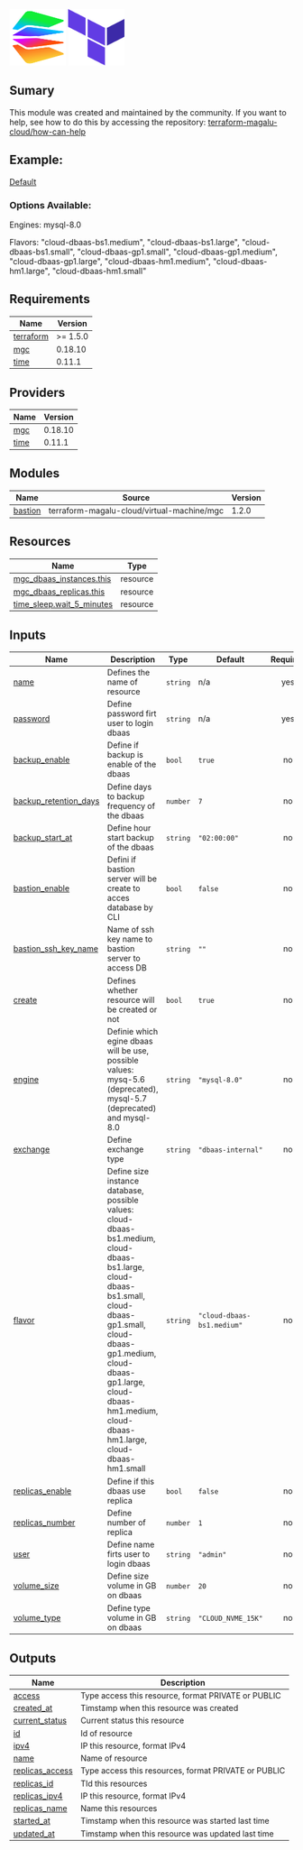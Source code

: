 <img title="a title" alt="Logo da magalu cloud" src="https://github.com/terraform-magalu-cloud/.github/blob/61d26ff88c3d74c97d46c0957afd36894b8bbed1/profile/img/magalu.png" width="100" height="100">  <img title="a title" alt="Logo do terraform" src="https://github.com/terraform-magalu-cloud/.github/blob/61d26ff88c3d74c97d46c0957afd36894b8bbed1/profile/img/terraform.png" width="100" height="100">

## Sumary
This module was created and maintained by the community. If you want to help, see how to do this by accessing the repository:
[terraform-magalu-cloud/how-can-help](https://github.com/terraform-magalu-cloud/how-can-help)

## Example:
[Default](https://github.com/terraform-magalu-cloud/terraform-mgc-dbaas/tree/main/examples)

### Options Available:

Engines: mysql-8.0

Flavors:     "cloud-dbaas-bs1.medium", "cloud-dbaas-bs1.large", "cloud-dbaas-bs1.small", "cloud-dbaas-gp1.small", "cloud-dbaas-gp1.medium", "cloud-dbaas-gp1.large", "cloud-dbaas-hm1.medium", "cloud-dbaas-hm1.large", "cloud-dbaas-hm1.small"

## Requirements

| Name | Version |
|------|---------|
| <a name="requirement_terraform"></a> [terraform](#requirement\_terraform) | >= 1.5.0 |
| <a name="requirement_mgc"></a> [mgc](#requirement\_mgc) | 0.18.10 |
| <a name="requirement_time"></a> [time](#requirement\_time) | 0.11.1 |

## Providers

| Name | Version |
|------|---------|
| <a name="provider_mgc"></a> [mgc](#provider\_mgc) | 0.18.10 |
| <a name="provider_time"></a> [time](#provider\_time) | 0.11.1 |

## Modules

| Name | Source | Version |
|------|--------|---------|
| <a name="module_bastion"></a> [bastion](#module\_bastion) | terraform-magalu-cloud/virtual-machine/mgc | 1.2.0 |

## Resources

| Name | Type |
|------|------|
| [mgc_dbaas_instances.this](https://registry.terraform.io/providers/MagaluCloud/mgc/0.18.10/docs/resources/dbaas_instances) | resource |
| [mgc_dbaas_replicas.this](https://registry.terraform.io/providers/MagaluCloud/mgc/0.18.10/docs/resources/dbaas_replicas) | resource |
| [time_sleep.wait_5_minutes](https://registry.terraform.io/providers/hashicorp/time/0.11.1/docs/resources/sleep) | resource |

## Inputs

| Name | Description | Type | Default | Required |
|------|-------------|------|---------|:--------:|
| <a name="input_name"></a> [name](#input\_name) | Defines the name of resource | `string` | n/a | yes |
| <a name="input_password"></a> [password](#input\_password) | Define password firt user to login dbaas | `string` | n/a | yes |
| <a name="input_backup_enable"></a> [backup\_enable](#input\_backup\_enable) | Define if backup is enable of the dbaas | `bool` | `true` | no |
| <a name="input_backup_retention_days"></a> [backup\_retention\_days](#input\_backup\_retention\_days) | Define days to backup frequency of the dbaas | `number` | `7` | no |
| <a name="input_backup_start_at"></a> [backup\_start\_at](#input\_backup\_start\_at) | Define hour start backup of the dbaas | `string` | `"02:00:00"` | no |
| <a name="input_bastion_enable"></a> [bastion\_enable](#input\_bastion\_enable) | Defini if bastion server will be create to acces database by CLI | `bool` | `false` | no |
| <a name="input_bastion_ssh_key_name"></a> [bastion\_ssh\_key\_name](#input\_bastion\_ssh\_key\_name) | Name of ssh key name to bastion server to access DB | `string` | `""` | no |
| <a name="input_create"></a> [create](#input\_create) | Defines whether resource will be created or not | `bool` | `true` | no |
| <a name="input_engine"></a> [engine](#input\_engine) | Definie which egine dbaas will be use, possible values: mysq-5.6 (deprecated), mysql-5.7 (deprecated) and mysql-8.0 | `string` | `"mysql-8.0"` | no |
| <a name="input_exchange"></a> [exchange](#input\_exchange) | Define exchange type | `string` | `"dbaas-internal"` | no |
| <a name="input_flavor"></a> [flavor](#input\_flavor) | Define size instance database, possible values: cloud-dbaas-bs1.medium, cloud-dbaas-bs1.large, cloud-dbaas-bs1.small, cloud-dbaas-gp1.small, cloud-dbaas-gp1.medium,  cloud-dbaas-gp1.large, cloud-dbaas-hm1.medium, cloud-dbaas-hm1.large, cloud-dbaas-hm1.small | `string` | `"cloud-dbaas-bs1.medium"` | no |
| <a name="input_replicas_enable"></a> [replicas\_enable](#input\_replicas\_enable) | Define if this dbaas use replica | `bool` | `false` | no |
| <a name="input_replicas_number"></a> [replicas\_number](#input\_replicas\_number) | Define number of replica | `number` | `1` | no |
| <a name="input_user"></a> [user](#input\_user) | Define name firts user to login dbaas | `string` | `"admin"` | no |
| <a name="input_volume_size"></a> [volume\_size](#input\_volume\_size) | Define size volume in GB on dbaas | `number` | `20` | no |
| <a name="input_volume_type"></a> [volume\_type](#input\_volume\_type) | Define type volume in GB on dbaas | `string` | `"CLOUD_NVME_15K"` | no |

## Outputs

| Name | Description |
|------|-------------|
| <a name="output_access"></a> [access](#output\_access) | Type access this resource, format PRIVATE or PUBLIC |
| <a name="output_created_at"></a> [created\_at](#output\_created\_at) | Timstamp when this resource was created |
| <a name="output_current_status"></a> [current\_status](#output\_current\_status) | Current status this resource |
| <a name="output_id"></a> [id](#output\_id) | Id of resource |
| <a name="output_ipv4"></a> [ipv4](#output\_ipv4) | IP this resource, format IPv4 |
| <a name="output_name"></a> [name](#output\_name) | Name of resource |
| <a name="output_replicas_access"></a> [replicas\_access](#output\_replicas\_access) | Type access this resources, format PRIVATE or PUBLIC |
| <a name="output_replicas_id"></a> [replicas\_id](#output\_replicas\_id) | TId this resources |
| <a name="output_replicas_ipv4"></a> [replicas\_ipv4](#output\_replicas\_ipv4) | IP this resource, format IPv4 |
| <a name="output_replicas_name"></a> [replicas\_name](#output\_replicas\_name) | Name this resources |
| <a name="output_started_at"></a> [started\_at](#output\_started\_at) | Timstamp when this resource was started last time |
| <a name="output_updated_at"></a> [updated\_at](#output\_updated\_at) | Timstamp when this resource was updated last time |